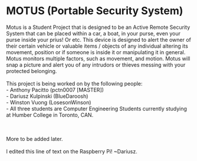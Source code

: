 # MOTUS (Portable Security System)

Motus is a Student Project that is designed to be an Active Remote Security System that can be placed within a car, a boat, in your purse, even your purse inside your prius! Or etc. This device is designed to alert the owner of their certain vehicle or valuable items / objects of any individual altering its movement, position or if someone is inside it or manipulating it in general. Motus monitors multiple factors, such as movement, and motion. Motus will snap a picture and alert you of any intrudors or thieves messing with your protected belonging.
<br><br>This project is being worked on by the following people:
<br>- Anthony Pacitto (pctn0007 [MASTER])
<br>- Dariusz Kulpinski (BlueDaroosh)
<br>- Winston Vuong (LosesonWinson)
<br>- All three students are Computer Engineering Students currently studying at Humber College in Toronto, CAN.

<br><br>More to be added later.
<br><br>I edited this line of text on the Raspberry Pi! ~Dariusz.

